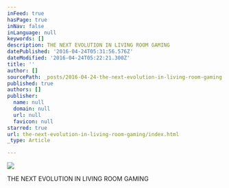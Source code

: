 ```yaml
---
inFeed: true
hasPage: true
inNav: false
inLanguage: null
keywords: []
description: THE NEXT EVOLUTION IN LIVING ROOM GAMING
datePublished: '2016-04-24T05:31:56.576Z'
dateModified: '2016-04-24T05:22:21.300Z'
title: ''
author: []
sourcePath: _posts/2016-04-24-the-next-evolution-in-living-room-gaming.md
published: true
authors: []
publisher:
  name: null
  domain: null
  url: null
  favicon: null
starred: true
url: the-next-evolution-in-living-room-gaming/index.html
_type: Article

---
```

![](https://the-grid-user-content.s3-us-west-2.amazonaws.com/f6237e81-904a-4947-a513-09a6951bd8c0.jpg)

THE NEXT EVOLUTION IN LIVING ROOM GAMING